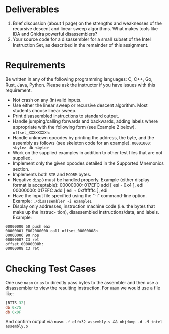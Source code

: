 
# Deliverables 

1. Brief discussion (about 1 page) on the strengths and weaknesses of the recursive descent and linear sweep algorithms. What makes tools like IDA and Ghidra powerful disassemblers?
2. Your source code for a disassembler for a small subset of the Intel Instruction Set, as described in the remainder of this assignment.

# Requirements
Be written in any of the following programming languages: C, C++, Go, Rust, Java,
Python. Please ask the instructor if you have issues with this requirement.
- Not crash on any (in)valid inputs.
- Use either the linear sweep or recursive descent algorithm. Most students choose linear sweep.
- Print disassembled instructions to standard output.
- Handle jumping/calling forwards and backwards, adding labels where appropriate with the following form (see Example 2 below). `offset_XXXXXXXXh:`
- Handle unknown opcodes by printing the address, the byte, and the assembly as follows
(see skeleton code for an example). `00001000: <byte> db <byte>`
- Work on the supplied examples in addition to other test files that are not supplied.
- Implement only the given opcodes detailed in the Supported Mnemonics section.
- Implements both `SIB` and `MODRM` bytes.
- Negative `disp8` must be handled properly.
Example (either display format is acceptable):
00000000: 017EFC add [ esi - 0x4 ], edi
00000000: 017EFC add [ esi + 0xfffffffc ], edi
- Have the input file specified using the “-i" command-line option. Example: `./disassembler -i example1`
- Display only addresses, instruction machine code (i.e. the bytes that make up the instruc-
tion), disassembled instructions/data, and labels.
Example:
```
00000000 50 push eax
00000001 E802000000 call offset_00000008h
00000006 90 nop
00000007 C3 ret
offset_00000008h:
00000008 C3 ret
```

# Checking Test Cases

One use `nasm` or `as` to directly pass bytes to the assembler and then use a disassembler to view the resulting instruction. For `nasm` we would use a file like:
```asm
[BITS 32]
db 0x75
db 0x0F
```
And confirm output via `nasm -f elfx32 assembly.s && objdump -d -M intel assembly.o`

